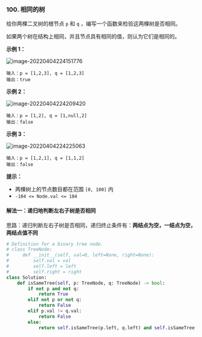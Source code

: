### 100. 相同的树

给你两棵二叉树的根节点 `p` 和 `q` ，编写一个函数来检验这两棵树是否相同。

如果两个树在结构上相同，并且节点具有相同的值，则认为它们是相同的。

**示例 1：**

 ![image-20220404224151776](C:\Users\lenovo\AppData\Roaming\Typora\typora-user-images\image-20220404224151776.png)

```
输入：p = [1,2,3], q = [1,2,3]
输出：true
```

**示例 2：**

 ![image-20220404224209420](C:\Users\lenovo\AppData\Roaming\Typora\typora-user-images\image-20220404224209420.png)

```
输入：p = [1,2], q = [1,null,2]
输出：false
```

**示例 3：**

 ![image-20220404224225063](C:\Users\lenovo\AppData\Roaming\Typora\typora-user-images\image-20220404224225063.png)

```
输入：p = [1,2,1], q = [1,1,2]
输出：false
```

**提示：**

- 两棵树上的节点数目都在范围 `[0, 100]` 内
- `-104 <= Node.val <= 104`

#### 解法一：递归地判断左右子树是否相同

思路：递归判断左右子树是否相同，递归终止条件有：**两结点为空，一结点为空，两结点值不同**

```python
# Definition for a binary tree node.
# class TreeNode:
#     def __init__(self, val=0, left=None, right=None):
#         self.val = val
#         self.left = left
#         self.right = right
class Solution:
    def isSameTree(self, p: TreeNode, q: TreeNode) -> bool:
        if not p and not q:
            return True
        elif not p or not q:
            return False
        elif p.val != q.val:
            return False
        else:
            return self.isSameTree(p.left, q.left) and self.isSameTree(p.right, q.right)
```

